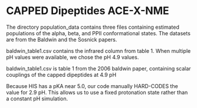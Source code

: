CAPPED Dipeptides ACE-X-NME
===========================

The directory population_data contains three files containing estimated populations of the alpha, beta, and PPII 
conformational states.  The datasets are from the Baldwin and the Sosnick papers.

baldwin_table1.csv contains the infrared column from table 1.  When multiple pH values were available, we
chose the pH 4.9 values.  

baldwin_table1.csv is table 1 from the 2006 baldwin paper, containing scalar couplings of the capped dipeptides at 4.9 pH

Because HIS has a pKA near 5.0, our code manually HARD-CODES the value for 2.9 pH.  This allows us to use a fixed protonation state
rather than a constant pH simulation.  
